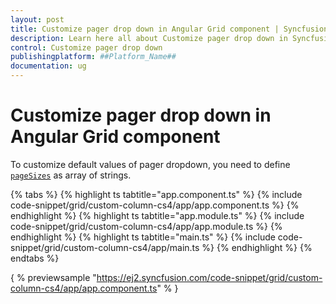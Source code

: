 ```yaml
---
layout: post
title: Customize pager drop down in Angular Grid component | Syncfusion
description: Learn here all about Customize pager drop down in Syncfusion ##Platform_Name## Grid component of Syncfusion Essential JS 2 and more.
control: Customize pager drop down 
publishingplatform: ##Platform_Name##
documentation: ug
---
```


# Customize pager drop down in Angular Grid component

To customize default values of pager dropdown, you need to define [`pageSizes`](../../api/grid/pageSettingsModel/#pagesizes) as array of strings.

{% tabs %}
{% highlight ts tabtitle="app.component.ts" %}
{% include code-snippet/grid/custom-column-cs4/app/app.component.ts %}
{% endhighlight %}
{% highlight ts tabtitle="app.module.ts" %}
{% include code-snippet/grid/custom-column-cs4/app/app.module.ts %}
{% endhighlight %}
{% highlight ts tabtitle="main.ts" %}
{% include code-snippet/grid/custom-column-cs4/app/main.ts %}
{% endhighlight %}
{% endtabs %}
  
{ % previewsample "https://ej2.syncfusion.com/code-snippet/grid/custom-column-cs4/app/app.component.ts" % }
